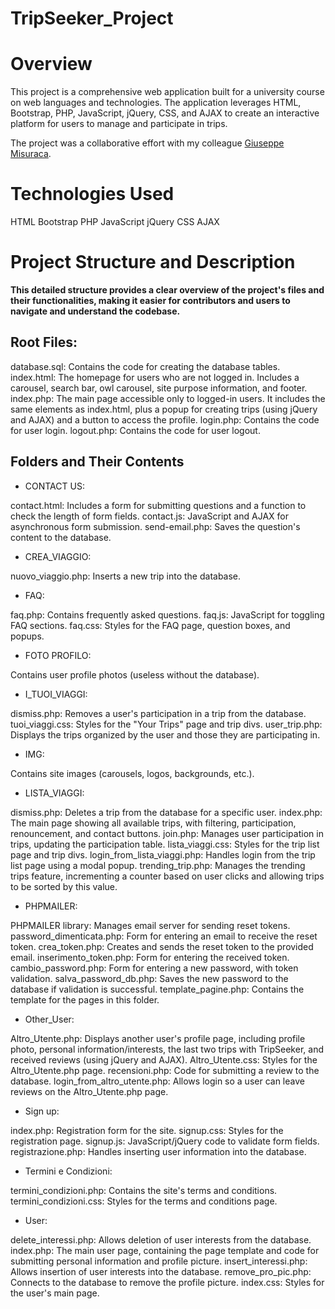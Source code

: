 # TripSeeker_Project

# Overview
This project is a comprehensive web application built for a university course on web languages and technologies. The application leverages HTML, Bootstrap, PHP, JavaScript, jQuery, CSS, and AJAX to create an interactive platform for users to manage and participate in trips.

The project was a collaborative effort with my colleague [Giuseppe Misuraca](https://github.com/GiuseMisu).

# Technologies Used
HTML
Bootstrap
PHP
JavaScript
jQuery
CSS
AJAX

# Project Structure and Description


**This detailed structure provides a clear overview of the project's files and their functionalities, making it easier for contributors and users to navigate and understand the codebase.**

## Root Files:

database.sql: Contains the code for creating the database tables.
index.html: The homepage for users who are not logged in. Includes a carousel, search bar, owl carousel, site purpose information, and footer.
index.php: The main page accessible only to logged-in users. It includes the same elements as index.html, plus a popup for creating trips (using jQuery and AJAX) and a button to access the profile.
login.php: Contains the code for user login.
logout.php: Contains the code for user logout.

## Folders and Their Contents
* CONTACT US:
  
contact.html: Includes a form for submitting questions and a function to check the length of form fields.
contact.js: JavaScript and AJAX for asynchronous form submission.
send-email.php: Saves the question's content to the database.

* CREA_VIAGGIO:
  
nuovo_viaggio.php: Inserts a new trip into the database.

* FAQ:
  
faq.php: Contains frequently asked questions.
faq.js: JavaScript for toggling FAQ sections.
faq.css: Styles for the FAQ page, question boxes, and popups.

* FOTO PROFILO:
  
Contains user profile photos (useless without the database).

* I_TUOI_VIAGGI:
  
dismiss.php: Removes a user's participation in a trip from the database.
tuoi_viaggi.css: Styles for the "Your Trips" page and trip divs.
user_trip.php: Displays the trips organized by the user and those they are participating in.

* IMG:
  
Contains site images (carousels, logos, backgrounds, etc.).

* LISTA_VIAGGI:
  
dismiss.php: Deletes a trip from the database for a specific user.
index.php: The main page showing all available trips, with filtering, participation, renouncement, and contact buttons.
join.php: Manages user participation in trips, updating the participation table.
lista_viaggi.css: Styles for the trip list page and trip divs.
login_from_lista_viaggi.php: Handles login from the trip list page using a modal popup.
trending_trip.php: Manages the trending trips feature, incrementing a counter based on user clicks and allowing trips to be sorted by this value.

* PHPMAILER:
  
PHPMAILER library: Manages email server for sending reset tokens.
password_dimenticata.php: Form for entering an email to receive the reset token.
crea_token.php: Creates and sends the reset token to the provided email.
inserimento_token.php: Form for entering the received token.
cambio_password.php: Form for entering a new password, with token validation.
salva_password_db.php: Saves the new password to the database if validation is successful.
template_pagine.php: Contains the template for the pages in this folder.

* Other_User:
  
Altro_Utente.php: Displays another user's profile page, including profile photo, personal information/interests, the last two trips with TripSeeker, and received reviews (using jQuery and AJAX).
Altro_Utente.css: Styles for the Altro_Utente.php page.
recensioni.php: Code for submitting a review to the database.
login_from_altro_utente.php: Allows login so a user can leave reviews on the Altro_Utente.php page.

* Sign up:
  
index.php: Registration form for the site.
signup.css: Styles for the registration page.
signup.js: JavaScript/jQuery code to validate form fields.
registrazione.php: Handles inserting user information into the database.

* Termini e Condizioni:
  
termini_condizioni.php: Contains the site's terms and conditions.
termini_condizioni.css: Styles for the terms and conditions page.

* User:
  
delete_interessi.php: Allows deletion of user interests from the database.
index.php: The main user page, containing the page template and code for submitting personal information and profile picture.
insert_interessi.php: Allows insertion of user interests into the database.
remove_pro_pic.php: Connects to the database to remove the profile picture.
index.css: Styles for the user's main page.



